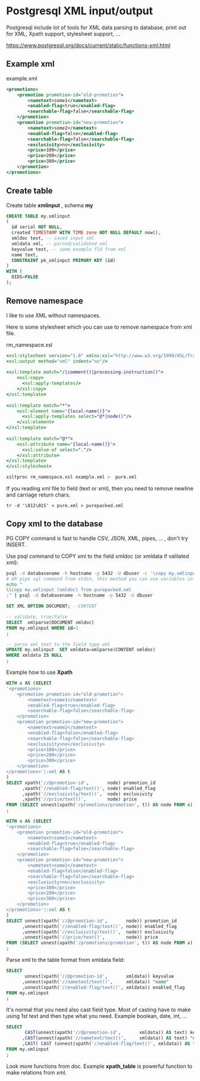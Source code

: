 # Postgresql XML input/output #

Postgresql include lot of tools for XML data parsing to database, print out for XML,
Xpath support, stylesheet support, ...

https://www.postgresql.org/docs/current/static/functions-xml.html

## Example xml ##

example.xml
```xml 
<promotions>
    <promotion promotion-id="old-promotion">
        <nametext>some1</nametext>
        <enabled-flag>true</enabled-flag>
        <searchable-flag>false</searchable-flag>
    </promotion>
    <promotion promotion-id="new-promotion">
        <nametext>some2</nametext>
        <enabled-flag>false</enabled-flag>
        <searchable-flag>false</searchable-flag>
        <exclusivity>no</exclusivity>
        <price>100</price>
        <price>200</price>
        <price>300</price>
    </promotion>
</promotions>
```


## Create table ##

Create table **xmlinput** , schema **my**
```sql
CREATE TABLE my.xmlinput
(
  id serial NOT NULL,
  created TIMESTAMP WITH TIME zone NOT NULL DEFAULT now(),
  xmldoc text, -- saved input xml 
  xmldata xml, -- parsed/validated xml
  keyvalue text, -- some example fld from xml
  name text,
  CONSTRAINT pk_xmlinput PRIMARY KEY (id)
)
WITH (
  OIDS=FALSE
);
```

## Remove namespace ##
I like to use XML without namespaces.  

Here is some stylesheet which you can use to remove namespace from xml file.

rm_namespace.xsl
```xsl 
<xsl:stylesheet version="1.0" xmlns:xsl="http://www.w3.org/1999/XSL/Transform">
<xsl:output method="xml" indent="no"/>
 
<xsl:template match="/|comment()|processing-instruction()">
    <xsl:copy>
      <xsl:apply-templates/>
    </xsl:copy>
</xsl:template>
 
<xsl:template match="*">
    <xsl:element name="{local-name()}">
      <xsl:apply-templates select="@*|node()"/>
    </xsl:element>
</xsl:template>
 
<xsl:template match="@*">
    <xsl:attribute name="{local-name()}">
      <xsl:value-of select="."/>
    </xsl:attribute>
</xsl:template>
</xsl:stylesheet>
```

```sh
xsltproc rm_namespace.xsl example.xml >  pure.xml
```

If you reading xml file to field (text or xml), then you need to remove newline and carriage return chars.

```
tr -d '\012\015' < pure.xml > purepacked.xml
```



## Copy xml to the database

PG COPY command is fast to handle CSV, JSON, XML, pipes, ... , don't try INSERT.

Use psql command to COPY xml to the field xmldoc (or xmldata if valilated xml):
```sh
psql -d databasename -h hostname -p 5432 -U dbuser -c '\copy my.xmlinput (xmldoc) from purepacked.xml'
# OR pipe sql command from stdin, this method you can use variables in sql syntax
echo "
\\copy my.xmlinput (xmldoc) from purepacked.xml
;" | psql -d databasename -h hostname -p 5432 -U dbuser
```



```sql
SET XML OPTION DOCUMENT; --CONTENT 

-- validate, true/false
SELECT	xmlparse(DOCUMENT xmldoc)
FROM my.xmlinput WHERE id=1
;

-- parse xml text to the field type xml
UPDATE my.xmlinput  SET xmldata=xmlparse(CONTENT xmldoc)
WHERE xmldata IS NULL
;
```



Example how to use **Xpath**
```sql
WITH x AS (SELECT
'<promotions>
    <promotion promotion-id="old-promotion">
        <nametext>some1</nametext>
        <enabled-flag>true</enabled-flag>
        <searchable-flag>false</searchable-flag>
    </promotion>
    <promotion promotion-id="new-promotion">
        <nametext>some2</nametext>
        <enabled-flag>false</enabled-flag>
        <searchable-flag>false</searchable-flag>
        <exclusivity>no</exclusivity>
        <price>100</price>
        <price>200</price>
        <price>300</price>
    </promotion>
</promotions>'::xml AS t
)
SELECT xpath('//@promotion-id',       node) promotion_id
      ,xpath('//enabled-flag/text()', node) enabled_flag
      ,xpath('//exclusivity/text()',  node) exclusivity
      ,xpath('//price/text()',        node) price
FROM (SELECT unnest(xpath('/promotions/promotion', t)) AS node FROM x) sub
;
```

```sql
WITH x AS (SELECT
'<promotions>
    <promotion promotion-id="old-promotion">
        <nametext>some1</nametext>
        <enabled-flag>true</enabled-flag>
        <searchable-flag>false</searchable-flag>
    </promotion>
    <promotion promotion-id="new-promotion">
        <nametext>some2</nametext>
        <enabled-flag>false</enabled-flag>
        <searchable-flag>false</searchable-flag>
        <exclusivity>no</exclusivity>
        <price>100</price>
        <price>200</price>
        <price>300</price>
    </promotion>
</promotions>'::xml AS t
)
SELECT unnest(xpath('//@promotion-id',       node)) promotion_id
      ,unnest(xpath('//enabled-flag/text()', node)) enabled_flag
      ,unnest(xpath('//exclusivity/text()',  node)) exclusivity
      ,unnest(xpath('//price/text()',        node)) price
FROM (SELECT unnest(xpath('/promotions/promotion', t)) AS node FROM x) sub
;

```

Parse xml to the table format from xmldata field:
```sql
SELECT 
       unnest(xpath('//@promotion-id',       xmldata)) keyvalue
      ,unnest(xpath('//nametext/text()',     xmldata)) "name"
      ,unnest(xpath('//enabled-flag/text()', xmldata)) enabled_flag
FROM my.xmlinput
;

```

It's normal that you need also cast field type.
Most of casting have to make using 1st text and then type what you need.
Example boolean, date, int, ...

```sql
SELECT 
       CAST(unnest(xpath('//@promotion-id',       xmldata)) AS text) keyvalue
      ,CAST(unnest(xpath('//nametext/text()',     xmldata)) AS text) "name"
      ,CAST( CAST (unnest(xpath('//enabled-flag/text()', xmldata)) AS text ) AS boolean) enabled_flag
FROM my.xmlinput
;

```

Look more functions from doc. Example  **xpath_table** is powerful function to make 
relations from xml.


